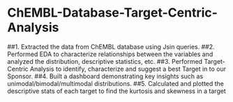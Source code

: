 # ChEMBL-Database-Target-Centric-Analysis

##1. Extracted the data from ChEMBL database using Jsin queries.
##2. Performed EDA to characterize relationships between the variables and analyzed the distribution, descriptive statistics, etc.
##3. Performed Target-Centric Analysis to identify, characterize and suggest a best Target in to our Sponsor. 
##4. Built a dashboard demonstrating key insights such as unimodal/bimodal/multimodal distributions.
##5. Calculated and plotted the descriptive stats of each target to find the kurtosis and skewness in a target

